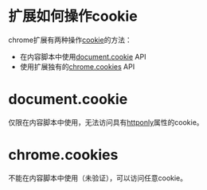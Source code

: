 # 扩展如何操作cookie
chrome扩展有两种操作[cookie](https://developer.mozilla.org/en-US/docs/Web/HTTP/Cookies)的方法：

- 在内容脚本中使用[document.cookie](https://developer.mozilla.org/en-US/docs/Web/API/Document/cookie) API
- 使用扩展独有的[chrome.cookies](https://developer.chrome.com/docs/extensions/reference/cookies/) API

# document.cookie
仅限在内容脚本中使用，无法访问具有[httponly](https://developer.mozilla.org/en-US/docs/Web/HTTP/Cookies#restrict_access_to_cookies)属性的cookie。

# chrome.cookies
不能在内容脚本中使用（未验证），可以访问任意cookie。